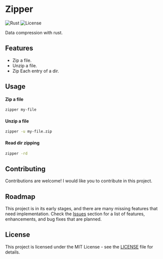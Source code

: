 # Zipper

![Rust](https://img.shields.io/badge/language-Rust-orange.svg)
![License](https://img.shields.io/badge/license-MIT-blue.svg)

Data compression with rust.

## Features

- Zip a file.
- Unzip a file.
- Zip Each entry of a dir.

## Usage

#### Zip a file

```bash
zipper my-file
```

#### Unzip a file

```bash
zipper -u my-file.zip
```

#### Read dir zipping

```bash
zipper -rd
```

## Contributing

Contributions are welcome! I would like you to contribute in this project.

## Roadmap

This project is in its early stages, and there are many missing features that need implementation. Check the [Issues](https://github.com/mdmahikaishar/zipper/issues) section for a list of features, enhancements, and bug fixes that are planned.

## License

This project is licensed under the MIT License - see the [LICENSE](https://github.com/mdmahikaishar/zipper/LICENSE) file for details.
